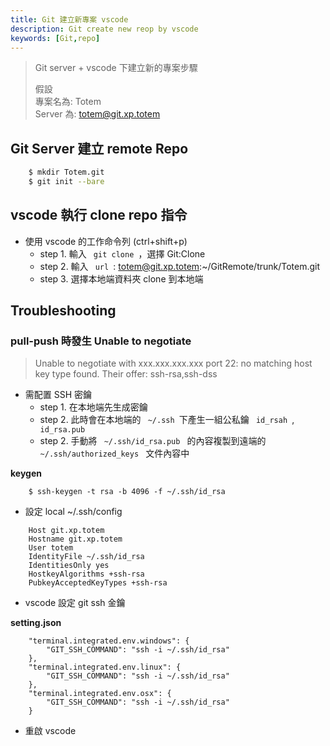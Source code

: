 ```yaml
---
title: Git 建立新專案 vscode
description: Git create new reop by vscode
keywords: [Git,repo] 
---
```


>    Git server + vscode 下建立新的專案步驟   
>    
>    假設  
>        專案名為: Totem  
>        Server 為: totem@git.xp.totem  

## Git Server 建立 remote Repo

```bash
    $ mkdir Totem.git
    $ git init --bare
```

## vscode 執行 clone repo 指令
* 使用 vscode 的工作命令列 \(ctrl+shift+p)
    * step 1. 輸入 <code> git clone </code>，選擇 Git:Clone
    * step 2. 輸入 <code> url </code>: totem@git.xp.totem:~/GitRemote/trunk/Totem.git
    * step 3. 選擇本地端資料夾 clone 到本地端

## Troubleshooting
### pull-push 時發生 Unable to negotiate

>    Unable to negotiate with xxx.xxx.xxx.xxx port 22: no matching host key type found. Their offer: ssh-rsa,ssh-dss

* 需配置 SSH 密鑰
    * step 1. 在本地端先生成密鑰
    * step 2. 此時會在本地端的 <code> ~/.ssh </code>下產生一組公私鑰 <code> id_rsah </code>, <code> id_rsa.pub </code>
    * step 2. 手動將 <code> ~/.ssh/id_rsa.pub </code> 的內容複製到遠端的 <code> ~/.ssh/authorized_keys </code> 文件內容中

__keygen__

```
    $ ssh-keygen -t rsa -b 4096 -f ~/.ssh/id_rsa
```

*  設定 local ~/.ssh/config

```
    Host git.xp.totem
    Hostname git.xp.totem
    User totem
    IdentityFile ~/.ssh/id_rsa
    IdentitiesOnly yes
    HostkeyAlgorithms +ssh-rsa
    PubkeyAcceptedKeyTypes +ssh-rsa    
```


* vscode 設定 git ssh 金鑰

__setting.json__

```
    "terminal.integrated.env.windows": {
        "GIT_SSH_COMMAND": "ssh -i ~/.ssh/id_rsa"
    },
    "terminal.integrated.env.linux": {
        "GIT_SSH_COMMAND": "ssh -i ~/.ssh/id_rsa"
    },
    "terminal.integrated.env.osx": {
        "GIT_SSH_COMMAND": "ssh -i ~/.ssh/id_rsa"
    }
```

* 重啟 vscode